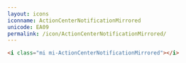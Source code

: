 ```yaml
---
layout: icons
iconname: ActionCenterNotificationMirrored
unicode: EA09
permalink: /icon/ActionCenterNotificationMirrored/
---
```


``` html
<i class="mi mi-ActionCenterNotificationMirrored"></i>
```
